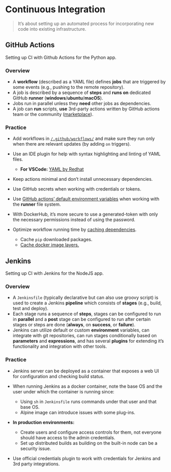 # Continuous Integration

> It’s about setting up an automated process for incorporating new code into existing infrastructure.

## GitHub Actions

Setting up CI with Github Actions for the Python app.

### Overview

- A **workflow** (described as a YAML file) defines **jobs** that are triggered by some events (e.g., pushing to the remote repository).
- A job is described by a sequence of **steps** and **runs on** dedicated GitHub **runner** (**windows**/**ubuntu**/**macOS**).
- Jobs run in parallel unless they **need** other jobs as dependencies.
- A job can **run** scripts, **use** 3rd-party actions written by GitHub actions team or the community ([marketplace](https://github.com/marketplace?type=actions)).

### Practice

- Add workflows in [`/.github/workflows/`](/.github/workflows/) and make sure they run only when there are relevant updates (by adding `on` triggers).
- Use an IDE plugin for help with syntax highlighting and linting of YAML files.
  - **For VSCode:** [YAML by Redhat](ttps://marketplace.visualstudio.com/items?itemName=redhat.vscode-yaml)

- Keep actions minimal and don’t install unnecessary dependencies.
- Use GitHub secrets when working with credentials or tokens.
- Use [GitHub actions’ default environment variables](https://docs.github.com/en/actions/learn-github-actions/environment-variables#default-environment-variables) when working with the **runner** file system.
- With DockerHub, it’s more secure to use a generated-token with only the necessary permissions instead of using the password.
- Optimize workflow running time by [caching dependencies](https://docs.github.com/en/actions/using-workflows/caching-dependencies-to-speed-up-workflows).
  - Cache `pip` downloaded packages.
  - [Cache docker image layers.](https://github.com/docker/build-push-action/blob/master/docs/advanced/cache.md)

## Jenkins

Setting up CI with Jenkins for the NodeJS app.

### Overview

- A `Jenkinsfile` (typically declarative but can also use groovy script) is used to create a Jenkins **pipeline** which consists of **stages** (e.g., build, test and deploy).
- Each stage runs a sequence of **steps**, stages can be configured to run in **parallel** and a **post** stage can be configured to run after certain stages or steps are done (**always**, on **success**, or **failure**).
- Jenkins can utilize default or custom **environment** variables, can integrate with git repositories, can run stages conditionally based on **parameters** and **expressions**, and has several **plugins** for extending it’s functionality and integration with other tools.

### Practice

- Jenkins server can be deployed as a container that exposes a web UI for configuration and checking build status.
- When running Jenkins as a docker container, note the base OS and the user under which the container is running since:
  - Using `sh` in `Jenkinsfile` runs commands under that user and that base OS.
  - Alpine image can introduce issues with some plug-ins.

- **In production environments:**
  - Create users and configure access controls for them, not everyone should have access to the admin credentials.
  - Set up distributed builds as building on the built-in node can be a security issue.
- Use official credentials plugin to work with credentials for Jenkins and 3rd party integrations.
